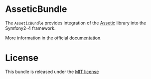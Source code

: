 AsseticBundle
=============

The `AsseticBundle` provides integration of the [Assetic](https://github.com/tradesystem/assetic)
library into the Symfony2-4 framework.

More information in the official [documentation](https://symfony.com/doc/3.4/frontend/assetic.html).

License
=======

This bundle is released under the [MIT license](LICENSE)
